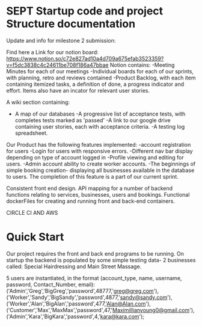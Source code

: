 # SEPT Startup code and  project Structure documentation 
Update and info for milestone 2 submission:

Find here a Link for our notion board: https://www.notion.so/c72e827ad10a4d709a675efab3523359?v=f5dc3838c4c24611be708f186a47bbae
Notion contains:
-Meeting Minutes for each of our meetings
-Individual boards for each of our sprints, with planning, retro and reviews contained
-Product Backlog, with each item containing itemized tasks, a definition of done, a progress indicator and effort. Items also have an incator for relevant user stories. 

A wiki section containing:
- A map of our databases
-A progressive list of acceptance tests, with completes tests marked as 'passed'
-A link to our google drive containing user stories, each with acceptance criteria.
-A testing log spreadsheet.

Our Product has the following features implemented:
-account registration for users
-Login for users with responsive errors. 
-Different nav bar display depending on type of account logged in
-Profile viewing and editing for users. 
-Admin account ability to create worker accounts. 
-The beginnings of simple booking creation- displaying all businesses available in the database to users. The completion of this feature is a part of our current sprint. 

Consistent front end design.
API mapping for a number of backend functions relating to services, businesses, users and bookings. 
Functional dockerFiles for creating and running front and back-end containers. 

CIRCLE CI AND AWS


# Quick Start
Our project requires the front and back end programs to be running. 
On startup the backend is populated by some simple testing data-
2 businesses called: 
Special Hairdressing and Main Street Massage. 

5 users are instantiated, in the format (account_type, name, username, password, Contact_Number, email):
('Admin','Greg','BigGreg','password',48777,'greg@greg.com'),
('Worker','Sandy','BigSandy','password',4877,'sandy@sandy.com'),
('Worker','Alan','BigAlan','password',477,'Alan@Alan.com'),
('Customer','Max','MaxMax','password',47,'Maximillianyoung0@gmail.com'),
('Admin','Kara','BigKara','password',4,'kara@kara.com');

